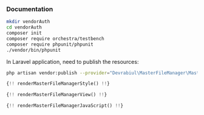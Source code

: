 ### Documentation

```bash
mkdir vendorAuth
cd vendorAuth
composer init
composer require orchestra/testbench
composer require phpunit/phpunit
./vendor/bin/phpunit
```

In Laravel application, need to publish the resources:

```bash
php artisan vendor:publish --provider="Devrabiul\MasterFileManager\MasterFileManagerServiceProvider"
```

```php
{!! renderMasterFileManagerStyle() !!}
```


```php
{!! renderMasterFileManagerView() !!}
```


```php
{!! renderMasterFileManagerJavaScript() !!}
```
